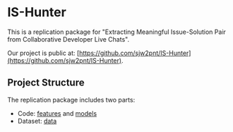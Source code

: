 # IS-Hunter
This is a replication package for "Extracting Meaningful Issue-Solution Pair from Collaborative Developer Live Chats".

Our project is public at:
[https://github.com/sjw2pnt/IS-Hunter](https://github.com/sjw2pnt/IS-Hunter).

## Project Structure
The replication package includes two parts:

- Code: [features](./features) and [models](./models)
- Dataset: [data](./data)
